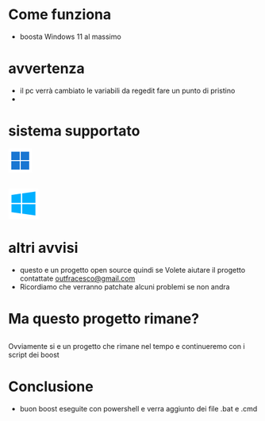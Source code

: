 # Come funziona
- boosta Windows 11 al massimo 

# avvertenza 
- il pc verrà cambiato le variabili da regedit fare un punto di pristino 
-
# sistema supportato
[![Windows 11 Logo](win11/icons8-windows-11-48.png)](https://link_di_destinazione)
##
[![Windows 11 Logo](win10/icons8-windows-10-61.png)](https://link_di_destinazione)

# altri avvisi
- questo e un progetto open source quindi se Volete aiutare il progetto contattate outfracesco@gmail.com
- Ricordiamo che verranno patchate alcuni problemi se non andra 

# Ma questo progetto rimane?
##
Ovviamente si e un progetto che rimane nel tempo e continueremo con i script dei boost 

# Conclusione 
- buon boost eseguite con powershell  e verra aggiunto dei file .bat e .cmd
